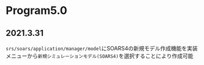 # Program5.0

## 2021.3.31
`srs/soars/application/manager/model`にSOARS4の新規モデル作成機能を実装
メニューから`新規シミュレーションモデル(SOARS4)`を選択することにより作成可能
